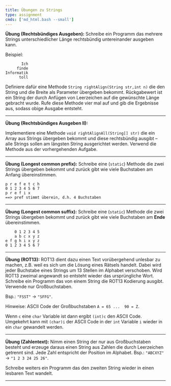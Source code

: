 ```yaml
---
title: Übungen zu Strings
type: assignment
cmds: ['md_html.bash --small']
---
```




**Übung (Rechtsbündiges Ausgeben):**
Schreibe ein Programm das mehrere Strings unterschiedlicher Länge rechtsbündig untereinander ausgeben kann.

Beispiel:

```
       Ich
     finde
Informatik
      toll
```

Definiere dafür eine Methode `String rightAlign(String str,int n)` die den String und die Breite als Parameter übergeben bekommt. Rückgabewert ist ein String der durch Anfügen von Leerzeichen auf die gewünschte Länge gebracht wurde. Rufe diese Methode vier mal auf und gib die Ergebnisse aus, sodass obige Ausgabe entsteht.



---

**Übung (Rechtsbündiges Ausgeben II):**

Implementiere eine Methode `void rightAlignAll(String[] str)` die ein Array aus Strings übergeben bekommt und diese rechtsbündig ausgibt – alle Strings sollen am längsten String ausgerichtet werden. Verwend die Methode aus der vorhergehenden Aufgabe.



---

**Übung (Longest common prefix):**
Schreibe eine (`static`) Methode die zwei Strings übergeben bekommt und zurück gibt wie viele Buchstaben am Anfang übereinstimmen.

```
p r e f e t c h
0 1 2 3 4 5 6 7
p r e f i x
==> pref stimmt überein, d.h. 4 Buchstaben
```



---

**Übung (Longest common suffix):**
Schreibe eine (`static`) Methode die zwei Strings übergeben bekommt und zurück gibt wie viele Buchstaben am **Ende** übereinstimmen.

```
    0 1 2 3 4 5
    a b c x y z
e f g h i x y z
0 1 2 3 4 5 6 7
```



---

**Übung (ROT13):**
ROT13 dient dazu einen Text vorübergehend unlesbar zu machen, z.B. weil es sich um die Lösung eines Rätsels handelt. Dabei wird jeder Buchstabe eines Strings um 13 Stellen im Alphabet verschoben. Wird ROT13 zweimal angewandt so entsteht wieder das ursprüngliche Wort. Schreibe ein Programm das von einem String die ROT13 Kodierung ausgibt. Verwende nur Großbuchstaben.

Bsp.: `"FSST"` $\longrightarrow$ `"SFFG"`.

Hinweise: ASCII Code der Großbuchstaben `A = 65 ...  90 = Z`.

Wenn `c` eine `char` Variable ist dann ergibt `(int)c` den ASCII Code. Umgekehrt kann mit `(char)i` der ASCII Code in der `int` Variable `i` wieder in ein `char` gewandelt werden.



---

**Übung (Zahlentext):**
Nimm einen String der nur aus Großbuchstaben besteht und erzeuge daraus einen String aus Zahlen die durch Leerzeichen getrennt sind.
Jede Zahl entspricht der Position im Alphabet.
Bsp.: `"ABCXYZ"` $\longrightarrow$ `"1 2 3 24 25 26"`.

Schreibe weiters ein Programm das den zweiten String wieder in einen lesbaren Text wandelt.

---


